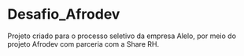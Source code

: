 # Desafio_Afrodev
Projeto criado para o processo seletivo da empresa Alelo, por meio do projeto Afrodev com parceria com a Share RH.
